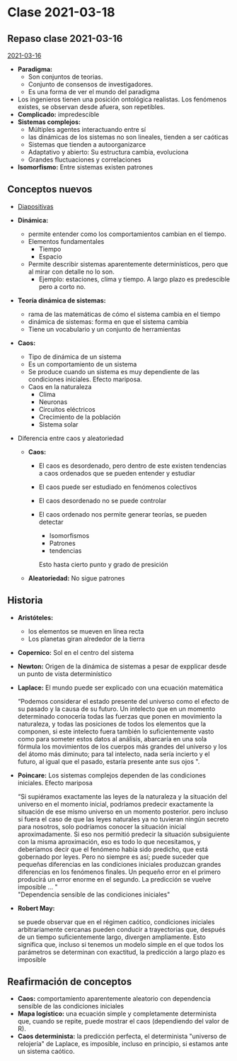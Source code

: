 # Clase 2021-03-18

## Repaso clase 2021-03-16

[2021-03-16](2021_03_16.md)

- **Paradigma:**
  - Son conjuntos de teorias.
  - Conjunto de consensos de investigadores.
  - Es una forma de ver el mundo del paradigma
- Los ingenieros tienen una posición ontológica realistas. Los fenómenos existes, se observan desde afuera, son repetibles.
- **Complicado:** impredescible
- **Sistemas complejos:**
  - Múltiples agentes interactuando entre sí
  - las dinámicas de los sistemas no son lineales, tienden a ser caóticas
  - Sistemas que tienden a autoorganizarce
  - Adaptativo y abierto: Su estructura cambia, evoluciona
  - Grandes fluctuaciones y correlaciones
- **Isomorfismo:** Entre sistemas existen patrones

## Conceptos nuevos

- [Diapositivas](../presentations/005.pdf)

- **Dinámica:**
  - permite entender como los comportamientos cambian en el tiempo.
  - Elementos fundamentales
    - Tiempo
    - Espacio
  - Permite describir sistemas aparentemente determinísticos, pero que al mirar con detalle no lo son.
    - Ejemplo: estaciones, clima y tiempo. A largo plazo es predescible pero a corto no.
- **Teoría dinámica de sistemas:**
  - rama de las matemáticas de cómo el sistema cambia en el tiempo
  - dinámica de sistemas: forma en que el sistema cambia
  - Tiene un vocabulario y un conjunto de herramientas
- **Caos:**
  - Tipo de dinámica de un sistema
  - Es un comportamiento de un sistema
  - Se produce cuando un sistema es muy dependiente de las condiciones iniciales. Efecto mariposa.
  - Caos en la naturaleza
    - Clima
    - Neuronas
    - Circuitos eléctricos
    - Crecimiento de la población
    - Sistema solar
- Diferencia entre caos y aleatoriedad
  - **Caos:**
    - El caos es desordenado, pero dentro de este existen tendencias a caos ordenados que se pueden entender y estudiar
    - El caos puede ser estudiado en fenómenos colectivos
    - El caos desordenado no se puede controlar
    - El caos ordenado nos permite generar teorías, se pueden detectar
      - Isomorfismos
      - Patrones
      - tendencias

      Esto hasta cierto punto y grado de presición
  - **Aleatoriedad:** No sigue patrones

## Historia

- **Aristóteles:**
  - los elementos se mueven en línea recta
  - Los planetas giran alrededor de la tierra
- **Copernico:** Sol en el centro del sistema
- **Newton:** Origen de la dinámica de sistemas a pesar de expplicar desde un punto de vista determinístico
- **Laplace:** El mundo puede ser explicado con una ecuación matemática

    “Podemos considerar el estado presente del universo como el efecto de su pasado y la causa de su futuro. Un intelecto que en un momento determinado conocería todas las fuerzas que ponen en movimiento la naturaleza, y todas las posiciones de todos los elementos que la componen, si este intelecto fuera también lo suficientemente vasto como para someter estos datos al análisis, abarcaría en una sola fórmula los movimientos de los cuerpos más grandes del universo y los del átomo más diminuto; para tal intelecto, nada sería incierto y el futuro, al igual que el pasado, estaría presente ante sus ojos ".
- **Poincare:** Los sistemas complejos dependen de las condiciones iniciales. Efecto mariposa

    “Si supiéramos exactamente las leyes de la naturaleza y la situación del universo en el momento inicial, podríamos predecir exactamente la situación de ese mismo universo en un momento posterior. pero incluso si fuera el caso de que las leyes naturales ya no tuvieran ningún secreto para nosotros, solo podríamos conocer la situación inicial aproximadamente. Si eso nos permitió predecir la situación subsiguiente con la misma aproximación, eso es todo lo que necesitamos, y deberíamos decir que el fenómeno había sido predicho, que está gobernado por leyes. Pero no siempre es así; puede suceder que pequeñas diferencias en las condiciones iniciales produzcan grandes diferencias en los fenómenos finales. Un pequeño error en el primero producirá un error enorme en el segundo. La predicción se vuelve imposible ... " <br>
    "Dependencia sensible de las condiciones iniciales"
- **Robert May:**

     se puede observar que en el régimen caótico, condiciones iniciales arbitrariamente cercanas pueden conducir a trayectorias que, después de un tiempo suficientemente largo, divergen ampliamente. Esto significa que, incluso si tenemos un modelo simple en el que todos los parámetros se determinan con exactitud, la predicción a largo plazo es imposible

## Reafirmación de conceptos

- **Caos:** comportamiento aparentemente aleatorio con dependencia sensible de las condiciones iniciales
- **Mapa logístico:** una ecuación simple y completamente determinista que, cuando se repite, puede mostrar el caos (dependiendo del valor de R).
- **Caos determinista:** la predicción perfecta, el determinista "universo de relojería" de Laplace, es imposible, incluso en principio, si estamos ante un sistema caótico.